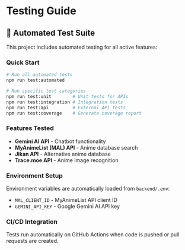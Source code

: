 # Testing Guide

## 🧪 Automated Test Suite

This project includes automated testing for all active features:

### Quick Start
```bash
# Run all automated tests
npm run test:automated

# Run specific test categories
npm run test:unit        # Unit tests for APIs
npm run test:integration # Integration tests
npm run test:api         # External API tests
npm run test:coverage    # Generate coverage report
```

### Features Tested
- **Gemini AI API** - Chatbot functionality
- **MyAnimeList (MAL) API** - Anime database search
- **Jikan API** - Alternative anime database
- **Trace.moe API** - Anime image recognition

### Environment Setup
Environment variables are automatically loaded from `backend/.env`:
- `MAL_CLIENT_ID` - MyAnimeList API client ID
- `GEMINI_API_KEY` - Google Gemini AI API key

### CI/CD Integration
Tests run automatically on GitHub Actions when code is pushed or pull requests are created.
